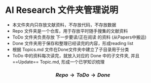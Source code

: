 # AI Research 文件夹管理说明

* 本文件夹内只存放文献资料，不存放代码，不存放数据
* Repo 文件夹是一个仓库，用于存放平时随手搜集的文献资料
* ToDo 文件夹负责存放 下一步要读/正在阅读 的资料 (从Papers中搬运)
* Done 文件夹用于保存和整理已经读完的内容，形成reading list
* 根据 Topics.md 文件在Done文件夹中建立了子目录用于分类
* ToDo 中的资料每次读完，就放入对应的 Done 中的子文件夹, 并且 ==Update== Topic.md, 形成一个已学知识梳理



### $$Repo \rightarrow ToDo \rightarrow Done$$